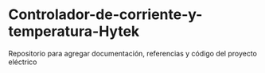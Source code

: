 # Controlador-de-corriente-y-temperatura-Hytek
Repositorio para agregar documentación, referencias y código del proyecto eléctrico

